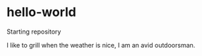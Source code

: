# hello-world
Starting repository

I like to grill when the weather is nice, I am an avid outdoorsman.
